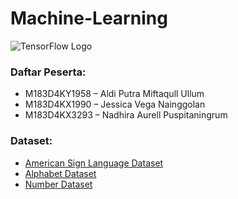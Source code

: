 # Machine-Learning

![TensorFlow Logo](<img src="https://upload.wikimedia.org/wikipedia/commons/thumb/2/2d/Tensorflow_logo.svg/1200px-Tensorflow_logo.svg.png" alt="TensorFlow Logo" width="200">
)

### Daftar Peserta:
- M183D4KY1958 – Aldi Putra Miftaqull Ullum
- M183D4KX1990 – Jessica Vega Nainggolan
- M183D4KX3293 – Nadhira Aurell Puspitaningrum

### Dataset:
- [American Sign Language Dataset](https://www.kaggle.com/datasets/ayuraj/american-sign-language-dataset)
- [Alphabet Dataset](https://www.kaggle.com/datasets/grassknoted/asl-alphabet)
- [Number Dataset](https://www.kaggle.com/datasets/javaidahmadwani/sign-language-digits-dataset)
